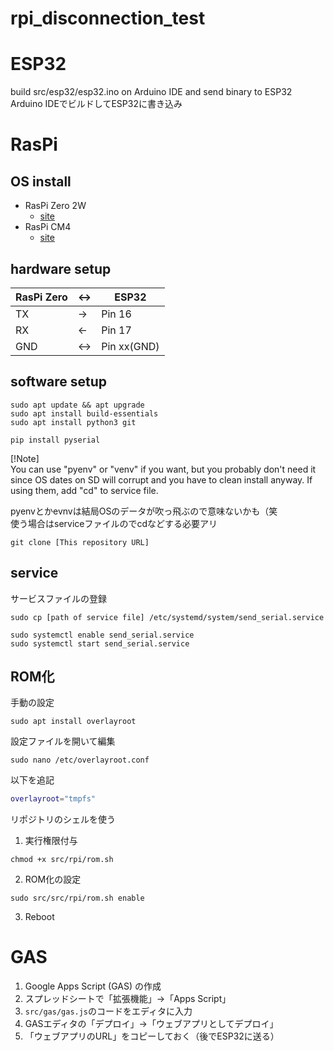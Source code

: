 # rpi_disconnection_test

# ESP32
build src/esp32/esp32.ino on Arduino IDE and send binary to ESP32  
Arduino IDEでビルドしてESP32に書き込み

# RasPi
## OS install  
- RasPi Zero 2W  
    - [site]()   
- RasPi CM4  
    - [site]()  


## hardware setup
|RasPi Zero|<->|ESP32|
| - | - | - | 
|TX|->|Pin 16|
|RX|<-|Pin 17|
|GND|<->|Pin xx(GND)|

## software setup 
```
sudo apt update && apt upgrade
sudo apt install build-essentials
sudo apt install python3 git
```

```
pip install pyserial
```
[!Note]  
You can use "pyenv" or "venv" if you want, but you probably don't need it  
since OS dates on SD will corrupt and you have to clean install anyway.
If using them, add "cd" to service file.  

pyenvとかevnvは結局OSのデータが吹っ飛ぶので意味ないかも（笑  
使う場合はserviceファイルのでcdなどする必要アリ

```
git clone [This repository URL]
```

## service
サービスファイルの登録
```
sudo cp [path of service file] /etc/systemd/system/send_serial.service
```
```
sudo systemctl enable send_serial.service
sudo systemctl start send_serial.service
```

## ROM化
手動の設定
```
sudo apt install overlayroot
```
設定ファイルを開いて編集
```
sudo nano /etc/overlayroot.conf
```
以下を追記
```bash
overlayroot="tmpfs"
```

リポジトリのシェルを使う
1. 実行権限付与
```
chmod +x src/rpi/rom.sh
```
2. ROM化の設定
```
sudo src/src/rpi/rom.sh enable
```
3. Reboot

# GAS
1. Google Apps Script (GAS) の作成  
2. スプレッドシートで「拡張機能」→「Apps Script」  
3. ```src/gas/gas.js```のコードをエディタに入力
4. GASエディタの「デプロイ」→「ウェブアプリとしてデプロイ」
5. 「ウェブアプリのURL」をコピーしておく（後でESP32に送る）
